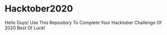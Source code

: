 # Hacktober2020
Hello Guys! 
Use This Repository To Complete Your Hacktober Challenge Of 2020
Best Of Luck!
